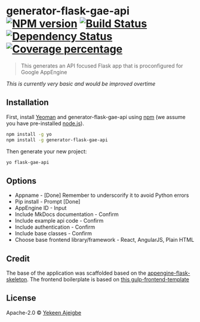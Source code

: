 # generator-flask-gae-api [![NPM version][npm-image]][npm-url] [![Build Status][travis-image]][travis-url] [![Dependency Status][daviddm-image]][daviddm-url] [![Coverage percentage][coveralls-image]][coveralls-url]
> This generates an API focused Flask app that is proconfigured for Google AppEngine

_This is currently very basic and would be improved overtime_

## Installation

First, install [Yeoman](http://yeoman.io) and generator-flask-gae-api using [npm](https://www.npmjs.com/) (we assume you have pre-installed [node.js](https://nodejs.org/)).

```bash
npm install -g yo
npm install -g generator-flask-gae-api
```

Then generate your new project:

```bash
yo flask-gae-api
```

## Options
- Appname - [Done] Remember to underscorify it to avoid Python errors
- Pip install - Prompt [Done]
- AppEngine ID - Input
- Include MkDocs documentation - Confirm
- Include example api code - Confirm
- Include authentication - Confirm
- Include base classes - Confirm
- Choose base frontend library/framework - React, AngularJS, Plain HTML


## Credit
The base of the application was scaffolded based on the [appengine-flask-skeleton](https://github.com/GoogleCloudPlatform/appengine-flask-skeleton). The frontend boilerplate is based on [this gulp-frontend-template](https://github.com/dmnsgn/gulp-frontend-boilerplate)

## License

Apache-2.0 © [Yekeen Ajeigbe](yekeen.me)


[npm-image]: https://badge.fury.io/js/generator-flask-gae-api.svg
[npm-url]: https://npmjs.org/package/generator-flask-gae-api
[travis-image]: https://travis-ci.org/klummy/generator-flask-gae-api.svg?branch=master
[travis-url]: https://travis-ci.org/klummy/generator-flask-gae-api
[daviddm-image]: https://david-dm.org/klummy/generator-flask-gae-api.svg?theme=shields.io
[daviddm-url]: https://david-dm.org/klummy/generator-flask-gae-api
[coveralls-image]: https://coveralls.io/repos/klummy/generator-flask-gae-api/badge.svg
[coveralls-url]: https://coveralls.io/r/klummy/generator-flask-gae-api
